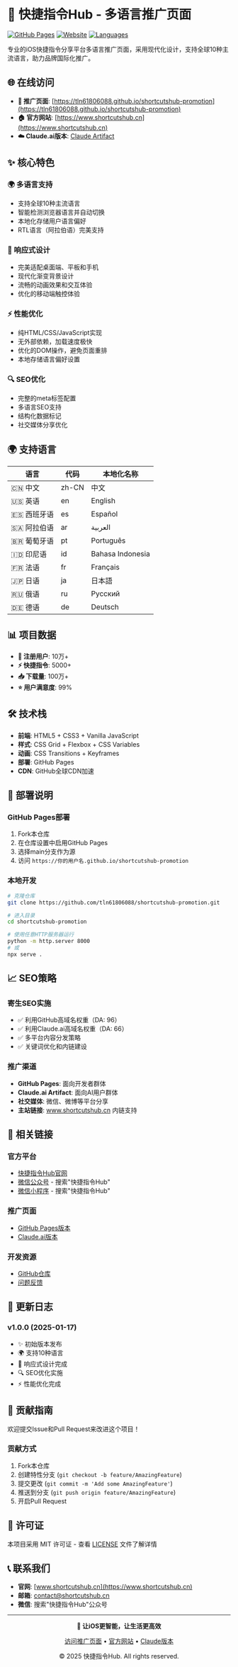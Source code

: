 # 🚀 快捷指令Hub - 多语言推广页面

[![GitHub Pages](https://img.shields.io/badge/GitHub%20Pages-Live-brightgreen)](https://tln61806088.github.io/shortcutshub-promotion)
[![Website](https://img.shields.io/badge/Website-www.shortcutshub.cn-blue)](https://www.shortcutshub.cn)
[![Languages](https://img.shields.io/badge/Languages-10-orange)](#支持语言)

专业的iOS快捷指令分享平台多语言推广页面，采用现代化设计，支持全球10种主流语言，助力品牌国际化推广。

## 🌐 在线访问

- **🎯 推广页面**: [https://tln61806088.github.io/shortcutshub-promotion](https://tln61806088.github.io/shortcutshub-promotion)
- **🏠 官方网站**: [https://www.shortcutshub.cn](https://www.shortcutshub.cn)
- **☁️ Claude.ai版本**: [Claude Artifact](https://claude.ai/public/artifacts/11c6d681-d8d8-4fea-9eed-75f309f74ad2)

## ✨ 核心特色

### 🌍 多语言支持
- 支持全球10种主流语言
- 智能检测浏览器语言并自动切换
- 本地化存储用户语言偏好
- RTL语言（阿拉伯语）完美支持

### 📱 响应式设计
- 完美适配桌面端、平板和手机
- 现代化渐变背景设计
- 流畅的动画效果和交互体验
- 优化的移动端触控体验

### ⚡ 性能优化
- 纯HTML/CSS/JavaScript实现
- 无外部依赖，加载速度极快
- 优化的DOM操作，避免页面重排
- 本地存储语言偏好设置

### 🔍 SEO优化
- 完整的meta标签配置
- 多语言SEO支持
- 结构化数据标记
- 社交媒体分享优化

## 🌍 支持语言

| 语言 | 代码 | 本地化名称 |
|------|------|------------|
| 🇨🇳 中文 | zh-CN | 中文 |
| 🇺🇸 英语 | en | English |
| 🇪🇸 西班牙语 | es | Español |
| 🇸🇦 阿拉伯语 | ar | العربية |
| 🇧🇷 葡萄牙语 | pt | Português |
| 🇮🇩 印尼语 | id | Bahasa Indonesia |
| 🇫🇷 法语 | fr | Français |
| 🇯🇵 日语 | ja | 日本語 |
| 🇷🇺 俄语 | ru | Русский |
| 🇩🇪 德语 | de | Deutsch |

## 📊 项目数据

- **👥 注册用户**: 10万+
- **⚡ 快捷指令**: 5000+
- **📥 下载量**: 100万+
- **⭐ 用户满意度**: 99%

## 🛠️ 技术栈

- **前端**: HTML5 + CSS3 + Vanilla JavaScript
- **样式**: CSS Grid + Flexbox + CSS Variables
- **动画**: CSS Transitions + Keyframes
- **部署**: GitHub Pages
- **CDN**: GitHub全球CDN加速

## 🚀 部署说明

### GitHub Pages部署
1. Fork本仓库
2. 在仓库设置中启用GitHub Pages
3. 选择main分支作为源
4. 访问 `https://你的用户名.github.io/shortcutshub-promotion`

### 本地开发
```bash
# 克隆仓库
git clone https://github.com/tln61806088/shortcutshub-promotion.git

# 进入目录
cd shortcutshub-promotion

# 使用任意HTTP服务器运行
python -m http.server 8000
# 或
npx serve .
```

## 📈 SEO策略

### 寄生SEO实施
- ✅ 利用GitHub高域名权重（DA: 96）
- ✅ 利用Claude.ai高域名权重（DA: 66）
- ✅ 多平台内容分发策略
- ✅ 关键词优化和内链建设

### 推广渠道
- **GitHub Pages**: 面向开发者群体
- **Claude.ai Artifact**: 面向AI用户群体
- **社交媒体**: 微信、微博等平台分享
- **主站链接**: www.shortcutshub.cn 内链支持

## 🔗 相关链接

### 官方平台
- [快捷指令Hub官网](https://www.shortcutshub.cn)
- [微信公众号](https://www.shortcutshub.cn) - 搜索"快捷指令Hub"
- [微信小程序](https://www.shortcutshub.cn) - 搜索"快捷指令Hub"

### 推广页面
- [GitHub Pages版本](https://tln61806088.github.io/shortcutshub-promotion)
- [Claude.ai版本](https://claude.ai/public/artifacts/11c6d681-d8d8-4fea-9eed-75f309f74ad2)

### 开发资源
- [GitHub仓库](https://github.com/tln61806088/shortcutshub-promotion)
- [问题反馈](https://github.com/tln61806088/shortcutshub-promotion/issues)

## 📝 更新日志

### v1.0.0 (2025-01-17)
- ✨ 初始版本发布
- 🌍 支持10种语言
- 📱 响应式设计完成
- 🔍 SEO优化实施
- ⚡ 性能优化完成

## 🤝 贡献指南

欢迎提交Issue和Pull Request来改进这个项目！

### 贡献方式
1. Fork本仓库
2. 创建特性分支 (`git checkout -b feature/AmazingFeature`)
3. 提交更改 (`git commit -m 'Add some AmazingFeature'`)
4. 推送到分支 (`git push origin feature/AmazingFeature`)
5. 开启Pull Request

## 📄 许可证

本项目采用 MIT 许可证 - 查看 [LICENSE](LICENSE) 文件了解详情

## 📞 联系我们

- **官网**: [www.shortcutshub.cn](https://www.shortcutshub.cn)
- **邮箱**: contact@shortcutshub.cn
- **微信**: 搜索"快捷指令Hub"公众号

---

<div align="center">

**🎯 让iOS更智能，让生活更高效**

[访问推广页面](https://tln61806088.github.io/shortcutshub-promotion) • [官方网站](https://www.shortcutshub.cn) • [Claude版本](https://claude.ai/public/artifacts/11c6d681-d8d8-4fea-9eed-75f309f74ad2)

© 2025 快捷指令Hub. All rights reserved.

</div>
